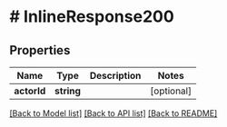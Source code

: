 # # InlineResponse200

## Properties

Name | Type | Description | Notes
------------ | ------------- | ------------- | -------------
**actorId** | **string** |  | [optional]

[[Back to Model list]](../../README.md#models) [[Back to API list]](../../README.md#endpoints) [[Back to README]](../../README.md)
